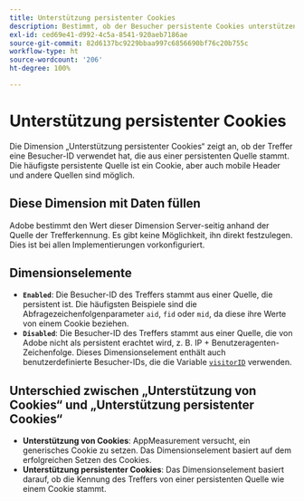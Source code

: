 ```yaml
---
title: Unterstützung persistenter Cookies
description: Bestimmt, ob der Besucher persistente Cookies unterstützen kann.
exl-id: ced69e41-d992-4c5a-8541-920aeb7186ae
source-git-commit: 82d6137bc9229bbaa997c6856690bf76c20b755c
workflow-type: ht
source-wordcount: '206'
ht-degree: 100%

---
```


# Unterstützung persistenter Cookies

Die Dimension „Unterstützung persistenter Cookies“ zeigt an, ob der Treffer eine Besucher-ID verwendet hat, die aus einer persistenten Quelle stammt. Die häufigste persistente Quelle ist ein Cookie, aber auch mobile Header und andere Quellen sind möglich.

## Diese Dimension mit Daten füllen

Adobe bestimmt den Wert dieser Dimension Server-seitig anhand der Quelle der Trefferkennung. Es gibt keine Möglichkeit, ihn direkt festzulegen. Dies ist bei allen Implementierungen vorkonfiguriert.

## Dimensionselemente

* **`Enabled`**: Die Besucher-ID des Treffers stammt aus einer Quelle, die persistent ist. Die häufigsten Beispiele sind die Abfragezeichenfolgenparameter `aid`, `fid` oder `mid`, da diese ihre Werte von einem Cookie beziehen.
* **`Disabled`**: Die Besucher-ID des Treffers stammt aus einer Quelle, die von Adobe nicht als persistent erachtet wird, z. B. IP + Benutzeragenten-Zeichenfolge. Dieses Dimensionselement enthält auch benutzerdefinierte Besucher-IDs, die die Variable [`visitorID`](/help/implement/vars/config-vars/visitorid.md) verwenden.

## Unterschied zwischen „Unterstützung von Cookies“ und „Unterstützung persistenter Cookies“

* **Unterstützung von Cookies**: AppMeasurement versucht, ein generisches Cookie zu setzen. Das Dimensionselement basiert auf dem erfolgreichen Setzen des Cookies.
* **Unterstützung persistenter Cookies**: Das Dimensionselement basiert darauf, ob die Kennung des Treffers von einer persistenten Quelle wie einem Cookie stammt.
